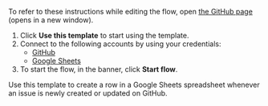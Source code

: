 To refer to these instructions while editing the flow, open [the GitHub page](https://github.com/ot4i/app-connect-templates/tree/main/resources/markdown/Create%20a%20row%20in%20a%20Google%20Sheets%20spreadsheet%20when%20an%20issue%20is%20created%20or%20updated%20on%20GitHub_instructions.md) (opens in a new window).

1. Click **Use this template** to start using the template.
2. Connect to the following accounts by using your credentials:
   - [GitHub](https://ibm.biz/acgithub) 
   - [Google Sheets](https://ibm.biz/acgsheets)
3. To start the flow, in the banner, click **Start flow**.

Use this template to create a row in a Google Sheets spreadsheet whenever an issue is newly created or updated on GitHub.




